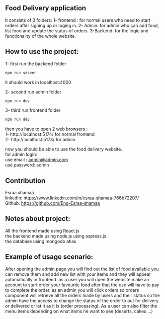 ## Food Delivery application
it consists of 3 folders:
1- frontend : for normal users who need to start orders after signing up or loging in.
2- Admin: for admin who can add food, list food and update the status of orders.
3-Backend: for the logic and functionality of the whole website.

## How to use the project:
1- first run the backend folder 
```bash
npm run server
```
it should work in localhost:4000

2- second run admin folder
```bash
npm run dev
```

3- third run frontend folder
```bash
npm run dev
```

then you have to open 2 web browsers : 
<br>
1- http://localhost:5174/ for normal frontend<br>
2- http://localhost:5173/ for admin <br>

now you should be able to use the food delivery website. <br>
for admin login:<br>
use email : admin@admin.com<br>
use password: admin<br>

## Contribution
Esraa shamaa<br>
linkedIn: https://www.linkedin.com/in/esraa-shamaa-766b72207/<br>
Github: https://github.com/Eng-Esraa-shamaa<br>

## Notes about project:
All the frontend made using React.js<br>
the backend made using node.js using express.js<br>
the database using mongodb atlas<br>

## Example of usage scenario:
After opening the admin page you will find out the list of food available you can remove them and add
new list with your items and they will appear automatically in frontend.
as a user you will open the website make an account to start order your favourite food 
after that the use will have to pay to complete the order.
as an admin you will click orders so orders component will retrieve all the orders made by users and their status so the admin
have the access to change the status of the order to out for delivery or delivered or let it as it is (order processing).
As a user can also filter the menu items depending on what items he want to see (deserts, cakes ...)
